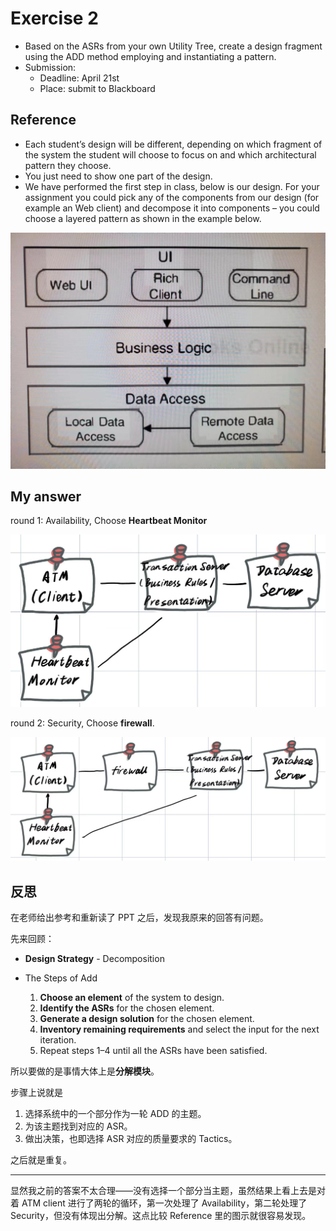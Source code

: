 # Exercise 2

- Based on the ASRs from your own Utility Tree, create a design fragment using the ADD method employing and instantiating a pattern.
- Submission:
  - Deadline: April 21st
  - Place: submit to Blackboard

## Reference

- Each student’s design will be different, depending on which fragment of the system the student will choose to focus on and which architectural pattern they choose.
- You just need to show one part of the design.
- We have performed the first step in class, below is our design. For your assignment you could pick any of the components from our design (for example an Web client) and decompose it into components – you could choose a layered pattern as shown in the example below.

<img src="../pic/exercise 2 example ans.jpg" alt="exercise 2 example ans" style="zoom:50%;" />

## My answer

round 1: Availability, Choose **Heartbeat Monitor**

<img src="../pic/exercise_2_round1.jpg" alt="exercise_2_round1" style="zoom:80%;" />

round 2: Security, Choose **firewall**.

![exercise_2_round2](../pic/exercise_2_round2.jpg)

## 反思

在老师给出参考和重新读了 PPT 之后，发现我原来的回答有问题。

先来回顾：

- **Design Strategy** - Decomposition
- The Steps of Add

  1. **Choose an element** of the system to design.
  2. **Identify the ASRs** for the chosen element.
  3. **Generate a design solution** for the chosen element.
  4. **Inventory remaining requirements** and select the input for the next iteration.
  5. Repeat steps 1–4 until all the ASRs have been satisfied.

所以要做的是事情大体上是**分解模块**。

步骤上说就是

1. 选择系统中的一个部分作为一轮 ADD 的主题。
1. 为该主题找到对应的 ASR。
1. 做出决策，也即选择 ASR 对应的质量要求的 Tactics。

之后就是重复。

---

显然我之前的答案不太合理——没有选择一个部分当主题，虽然结果上看上去是对着 ATM client 进行了两轮的循环，第一次处理了 Availability，第二轮处理了 Security，但没有体现出分解。这点比较 Reference 里的图示就很容易发现。
